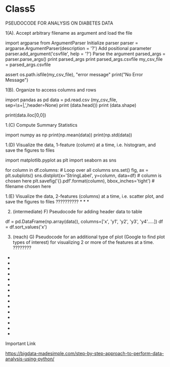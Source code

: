 # Class5

PSEUDOCODE FOR ANALYSIS ON DIABETES DATA

1(A). Accept arbitrary filename as argument and load the file

import argparse from ArgumentParser
Initialize parser
parser = argparse.ArgumentParser(description = '?')
Add positional parameter
parser.add_argument('csvfile', help = '?')
Parse the argument
parsed_args = parser.parse_args()
print parsed_args
print parsed_args.csvfile
my_csv_file = parsed_args.csvfile

assert os.path.isfile(my_csv_file), "error message"
print("No Error Message")

1(B). Organize to access columns and rows

import pandas as pd
data = pd.read.csv (my_csv_file, sep=\s+|,',header=None)
print (data.head())
print (data.shape)

print(data.iloc[0,0])

1.(C) Compute Summary Statistics

import numpy as np
print(np.mean(data))
print(np.std(data))

1.(D) Visualize the data, 1-feature (column) at a time, i.e. histogram, and save the figures to files

import matplotlib.pyplot as plt
import seaborn as sns

for column in df.columns:  # Loop over all columns 
    sns.set()
    fig, ax = plt.subplots()
    sns.distplot(x='StringLabel', y=column, data=df)  # column is chosen here
    plt.savefig('{}.pdf'.format(column), bbox_inches='tight')  # filename chosen here

1.(E) Visualize the data, 2-features (columns) at a time, i.e. scatter plot, and save the figures to files
??????????
*
*
*

2. (intermediate) F) Pseudocode for adding header data to table

df = pd.DataFrame(np.array(data)), columns=['x', 'y1', 'y2', 'y3', 'y4'.....])
df = df.sort_values('x')

3. (reach) G) Pseudocode for an additional type of plot (Google to find plot types of interest) for visualizing 2 or more of the features at a time.
????????

*
*
*
*
*
*
*
*
*
*
*
*
*
*
*








Important Link

https://bigdata-madesimple.com/step-by-step-approach-to-perform-data-analysis-using-python/
